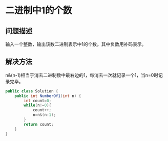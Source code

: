 # 二进制中1的个数
## 问题描述
输入一个整数，输出该数二进制表示中1的个数。其中负数用补码表示。
## 解决方法
n&(n-1)相当于消去二进制数中最右边的1，每消去一次就记录一个1，当n=0时记录完毕。
```java
public class Solution {
    public int NumberOf1(int n) {
        int count=0;
        while(n!=0){
            count++;
            n=n&(n-1);
        }
        return count;
    }
}
```

